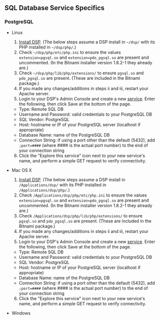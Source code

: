 ## <a name="top"></a>SQL Database Service Specifics

### <a name="postgresql"></a>PostgreSQL

* Linux
  1. [Install DSP](Install-on-Linux). (The below steps assume a DSP install in `~/dsp/` with its PHP installed in `~/dsp/php/`.)
  2. Check `~/dsp/php/etc/php.ini` to ensure the values `extension=pgsql.so` and `extension=pdo_pgsql.so` are present and uncommented. (In the Bitnami installer version 1.8.2-1 they already are.)
  3. Check `~/dsp/php/lib/php/extensions/` to ensure `pgsql.so` and `pdo_pgsql.so` are present. (These are included in the Bitnami package.)
  4. If you made any changes/additions in steps ii and iii, restart your Apache server.
  5. Login to your DSP's Admin Console and create a new [service](Services). Enter the following, then click Save at the bottom of the page.
    * Type: Remote SQL DB
    * Username and Password: valid credentials to your PostgreSQL DB
    * SQL Vendor: PostgreSQL
    * Host: hostname or IP of your PostgreSQL server (localhost if appropriate)
    * Database Name: name of the PostgreSQL DB
    * Connection String: if using a port other than the default (5432), add `;port=####` (where #### is the actual port number) to the end of your connection string
  6. Click the "Explore this service" icon next to your new service's name, and perform a simple GET request to verify connectivity.

* Mac OS X
  1. [Install DSP](Install-Mac-OS-X). (The below steps assume a DSP install in `/Applications/dsp/` with its PHP installed in `/Applications/dsp/php/`.)
  2. Check `/Applications/dsp/php/etc/php.ini` to ensure the values `extension=pgsql.so` and `extension=pdo_pgsql.so` are present and uncommented. (In the Bitnami installer version 1.8.2-1 they already are.)
  3. Check `/Applications/dsp/php/lib/php/extensions/` to ensure `pgsql.so` and `pdo_pgsql.so` are present. (These are included in the Bitnami package.)
  4. If you made any changes/additions in steps ii and iii, restart your Apache server.
  5. Login to your DSP's Admin Console and create a new [service](Services). Enter the following, then click Save at the bottom of the page.
    * Type: Remote SQL DB
    * Username and Password: valid credentials to your PostgreSQL DB
    * SQL Vendor: PostgreSQL
    * Host: hostname or IP of your PostgreSQL server (localhost if appropriate)
    * Database Name: name of the PostgreSQL DB
    * Connection String: if using a port other than the default (5432), add `;port=####` (where #### is the actual port number) to the end of your connection string
  6. Click the "Explore this service" icon next to your new service's name, and perform a simple GET request to verify connectivity.

* Windows